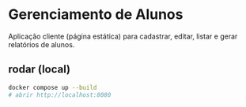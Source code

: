 # Gerenciamento de Alunos

Aplicação cliente (página estática) para cadastrar, editar, listar e gerar relatórios de alunos.

## rodar (local)

```bash
docker compose up --build
# abrir http://localhost:8080
